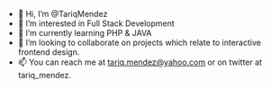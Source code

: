 - 👋 Hi, I’m @TariqMendez
- 👀 I’m interested in Full Stack Development
- 🌱 I’m currently learning PHP & JAVA
- 💞️ I’m looking to collaborate on projects which relate to interactive frontend design.
- 📫 You can reach me at tariq.mendez@yahoo.com or on twitter at tariq_mendez.

<!---
TariqMendez/TariqMendez is a ✨ special ✨ repository because its `README.md` (this file) appears on your GitHub profile.
You can click the Preview link to take a look at your changes.
--->
